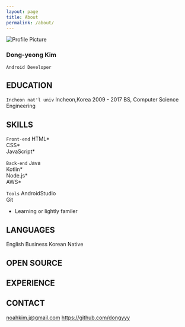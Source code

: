 ```yaml
---
layout: page
title: About
permalink: /about/
---
```


<img src="{{ site.baseurl }}/assets/torvals.gif" title="Profile Picture" class="profile">

### Dong-yeong Kim
`Android Developer`

## EDUCATION
`Incheon nat'l univ`
Incheon,Korea 2009 - 2017
BS, Computer Science Engineering

## SKILLS
`Front-end`
HTML*<br>
CSS*<br>
JavaScript*<br>

`Back-end`
Java<br>
Kotlin*<br>
Node.js*<br>
AWS*<br>

`Tools`
AndroidStudio<br>
Git<br>

* Learning or lightly familer

## LANGUAGES
English Business
Korean Native

## OPEN SOURCE

## EXPERIENCE

## CONTACT
noahkim.j@gmail.com
https://github.com/dongyyy


